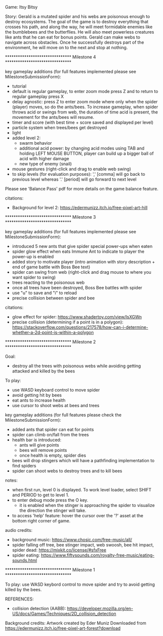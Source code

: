Game: Itsy Bitsy

Story:
Gerald is a mutated spider and his webs are poisonous enough to destroy ecosystems. 
The goal of the game is to destroy everything that crosses his path, and along the way, he will meet formidable enemies like the bumblebees and the butterflies. 
He will also meet powerless creatures like ants that he can eat for bonus points. 
Gerald can make webs to navigate across obstacles. 
Once he successfully destroys part of the environment, he will move on to the next and stop at nothing. 


******************************* Milestone 4 *******************************

key gameplay additions (for full features implemented please see MilestoneSubmissionForm):
- tutorial
- default is regular gameplay, to enter zoom mode press Z and to return to regular gameplay press X
- delay agnostic: press Z to enter zoom mode where only when the spider (player) moves, so do the ants/bees. To increase gameplay, when spider throws acid or swings from web, the duration of time acid is present, the movement for the ants/bees will resume. 
- timer and score (with best time + score saved and displayed per level)
- particle system when trees/bees get destroyed
- light
- added level 2:
    -  swarm behavior
    -  additional acid power: by changing acid modes using TAB and holding LEFT MOUSE BUTTON, player can build up a bigger ball of acid with higher damage
    -  new type of enemy (snail)
- mouse gestures (right-click and drag to enable web swing)
- to skip levels (for evaluation purposes): ',' [comma] will go back to previous level whereas '.' [period] will go forward to next level


Please see 'Balance Pass' pdf for more details on the game balance feature.


citations:
- Background for level 2: https://edermunizz.itch.io/free-pixel-art-hill

******************************* Milestone 3 *******************************

key gameplay additions (for full features implemented please see MilestoneSubmissionForm):
- introduced 5 new ants that give spider special power-ups when eaten
- spider glow effect when eats Immune Ant to indicate to player the power-up is enabled
- added story to motivate player (intro animation with story description + end of game battle with Boss Bee text) 
- spider can swing from web (right-click and drag mouse to where you want spider to swing)
- trees reacting to the poisonous web 
- once all trees have been destroyed, Boss Bee battles with spider
- use "u" to save and "i" to reload
- precise collision between spider and bee 

citations:
- glow effect for spider: https://www.shadertoy.com/view/lsXGWn
- precise collision (determining if a point is in a polygon): https://stackoverflow.com/questions/217578/how-can-i-determine-whether-a-2d-point-is-within-a-polygon

******************************* Milestone 2 *******************************

Goal:
- destroy all the trees with poisonous webs while avoiding getting attacked and killed by the bees

To play: 
- use WASD keyboard control to move spider
- avoid getting hit by bees
- eat ants to increase health
- use cursor to shoot webs at bees and trees 


key gameplay additions (for full features please check the MilestoneSubmissionForm):
- added ants that spider can eat for points 
- spider can climb on/fall from the trees
- health bar is introduced: 
    - ants will give points
    - bees will remove points
    - once health is empty, spider dies
- bees will drop stingers which will have a pathfinding implementation to find spiders
- spider can shoot webs to destroy trees and to kill bees

notes:
- when first run, level 0 is displayed. To work level loader, select SHIFT and PERIOD to get to level 1.
- to enter debug mode press the O key.
    - it is enabled when the stinger is approaching the spider to visualize the direction the stinger will take.
- to access 'help' feature: hover the cursor over the '?' asset at the bottom right corner of game.

audio credits: 
- background music: https://www.chosic.com/free-music/all/ 
- spider falling off tree, bee stinger impact, web swoosh, bee hit impact, spider dead: https://mixkit.co/license/#sfxFree
- spider eating: https://www.fiftysounds.com/royalty-free-music/eating-sounds.html



******************************* Milestone 1 *******************************

To play: use WASD keybord control to move spider and try to avoid getting killed by the bees. 
     
REFERENCES:
- collision detection (AABB): https://developer.mozilla.org/en-US/docs/Games/Techniques/2D_collision_detection

Background credits: 
 Artwork created by Eder Muniz
 Downloaded from https://edermunizz.itch.io/free-pixel-art-forest?download



